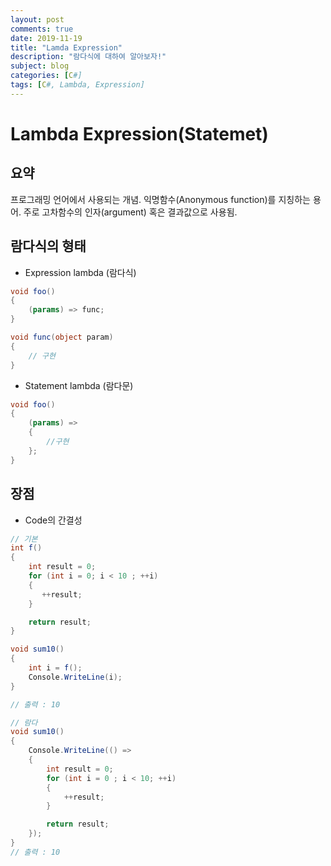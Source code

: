 ```yaml
---
layout: post
comments: true
date: 2019-11-19
title: "Lamda Expression"
description: "람다식에 대하여 알아보자!"
subject: blog
categories: [C#]
tags: [C#, Lambda, Expression]
---
```

# Lambda Expression(Statemet)



## 요약
프로그래밍 언어에서 사용되는 개념. 익명함수(Anonymous function)를 지칭하는 용어. 주로 고차함수의 인자(argument) 혹은 결과값으로 사용됨.


## 람다식의 형태
* Expression lambda (람다식)

~~~csharp
void foo()
{
    (params) => func;
}

void func(object param)
{
    // 구현
}
~~~

* Statement lambda (람다문)

```csharp
void foo()
{
    (params) => 
    {
        //구현
    };
}
```

## 장점
* Code의 간결성

```csharp
// 기본 
int f()
{
    int result = 0;
    for (int i = 0; i < 10 ; ++i) 
    {
       ++result;
    }

    return result;
}

void sum10()
{
    int i = f();
    Console.WriteLine(i);
}

// 출력 : 10
```


```csharp
// 람다
void sum10()
{
    Console.WriteLine(() =>
    {
        int result = 0;
        for (int i = 0 ; i < 10; ++i)
        {
            ++result;
        }

        return result;
    });
}
// 출력 : 10
```

